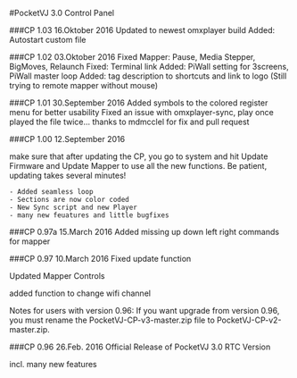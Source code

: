 #PocketVJ 3.0 Control Panel

###CP 1.03 16.Oktober 2016
   Updated to newest omxplayer build
   Added: Autostart custom file

###CP 1.02 03.Oktober 2016
   Fixed Mapper: Pause, Media Stepper, BigMoves, Relaunch
   Fixed: Terminal link
   Added: PiWall setting for 3screens, PiWall master loop
   Added: tag description to shortcuts and link to logo
   (Still trying to remote mapper without mouse)

###CP 1.01 30.September 2016
   Added symbols to the colored register menu for better usability
   Fixed an issue with omxplayer-sync, play once played the file twice... thanks to mdmcclel for fix and pull request

###CP 1.00 12.September 2016

   make sure that after updating the CP, you go to system and hit Update Firmware and Update Mapper to use all the new functions.
   Be patient, updating takes several minutes!
    
    - Added seamless loop
    - Sections are now color coded
    - New Sync script and new Player
    - many new feuatures and little bugfixes
    

###CP 0.97a 15.March 2016
   Added missing up down left right commands for mapper


###CP 0.97 10.March 2016
   Fixed update function
   
   Updated Mapper Controls
   
   added function to change wifi channel

   Notes for users with version 0.96:
   If you want upgrade from version 0.96, you must rename the PocketVJ-CP-v3-master.zip file to PocketVJ-CP-v2-master.zip.



###CP 0.96 26.Feb. 2016
   Official Release of PocketVJ 3.0 RTC Version
   
   incl. many new features
